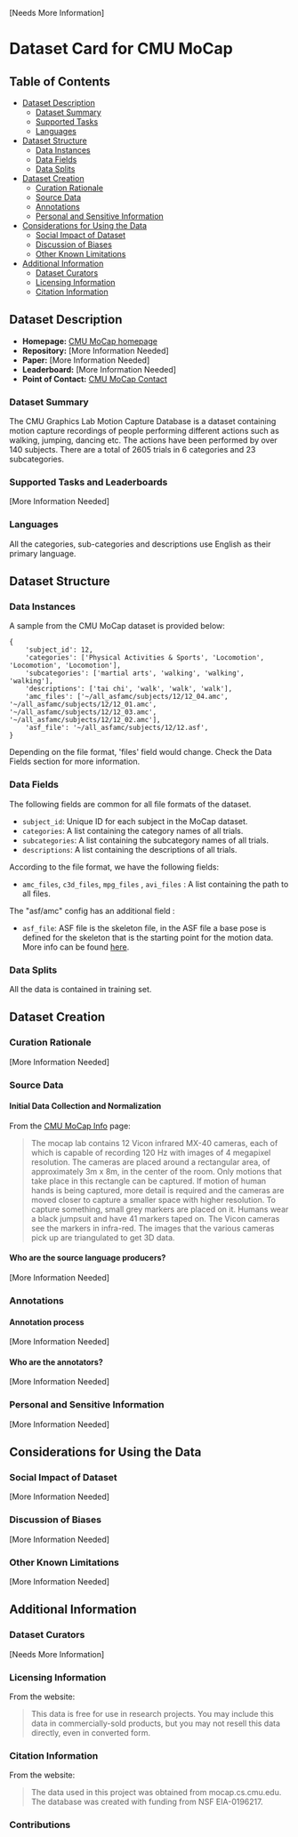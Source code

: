 [Needs More Information]

# Dataset Card for CMU MoCap 

## Table of Contents
- [Dataset Description](#dataset-description)
  - [Dataset Summary](#dataset-summary)
  - [Supported Tasks](#supported-tasks-and-leaderboards)
  - [Languages](#languages)
- [Dataset Structure](#dataset-structure)
  - [Data Instances](#data-instances)
  - [Data Fields](#data-instances)
  - [Data Splits](#data-instances)
- [Dataset Creation](#dataset-creation)
  - [Curation Rationale](#curation-rationale)
  - [Source Data](#source-data)
  - [Annotations](#annotations)
  - [Personal and Sensitive Information](#personal-and-sensitive-information)
- [Considerations for Using the Data](#considerations-for-using-the-data)
  - [Social Impact of Dataset](#social-impact-of-dataset)
  - [Discussion of Biases](#discussion-of-biases)
  - [Other Known Limitations](#other-known-limitations)
- [Additional Information](#additional-information)
  - [Dataset Curators](#dataset-curators)
  - [Licensing Information](#licensing-information)
  - [Citation Information](#citation-information)

## Dataset Description

- **Homepage:** [CMU MoCap homepage](http://mocap.cs.cmu.edu/)
- **Repository:** [More Information Needed]
- **Paper:** [More Information Needed]
- **Leaderboard:** [More Information Needed]
- **Point of Contact:** [CMU MoCap Contact](mailto:jkh+mocap@cs.cmu.edu)

### Dataset Summary

The CMU Graphics Lab Motion Capture Database is a dataset containing motion capture recordings of people performing different actions such as walking, jumping, dancing etc. The actions have been performed by over 140 subjects. There are a total of 2605 trials in 6 categories and 23 subcategories.

### Supported Tasks and Leaderboards

[More Information Needed]

### Languages

All the categories, sub-categories and descriptions use English as their primary language.

## Dataset Structure

### Data Instances

A sample from the CMU MoCap dataset is provided below:
```
{
    'subject_id': 12, 
    'categories': ['Physical Activities & Sports', 'Locomotion', 'Locomotion', 'Locomotion'], 
    'subcategories': ['martial arts', 'walking', 'walking', 'walking'], 
    'descriptions': ['tai chi', 'walk', 'walk', 'walk'], 
    'amc_files': ['~/all_asfamc/subjects/12/12_04.amc', '~/all_asfamc/subjects/12/12_01.amc', '~/all_asfamc/subjects/12/12_03.amc', '~/all_asfamc/subjects/12/12_02.amc'], 
    'asf_file': '~/all_asfamc/subjects/12/12.asf',
}
```
Depending on the file format, 'files' field would change. Check the Data Fields section for more information.

### Data Fields

The following fields are common for all file formats of the dataset.

- `subject_id`: Unique ID for each subject in the MoCap dataset.
- `categories`:  A list containing the category names of all trials.
- `subcategories`: A list containing the subcategory names of all trials.
- `descriptions`: A list containing the descriptions of all trials.

According to the file format, we have the following fields:
- `amc_files`, `c3d_files`, `mpg_files` , `avi_files` : A list containing the path to all files.

The "asf/amc" config has an additional field :

- `asf_file`: ASF file is the skeleton file, in the ASF file a base pose is defined for the skeleton that is the starting point for the motion data. More info can be found [here](https://research.cs.wisc.edu/graphics/Courses/cs-838-1999/Jeff/ASF-AMC.html).


### Data Splits

All the data is contained in training set.

## Dataset Creation

### Curation Rationale

[More Information Needed]

### Source Data

#### Initial Data Collection and Normalization

From the [CMU MoCap Info](http://mocap.cs.cmu.edu/info.php) page:
> The mocap lab contains 12 Vicon infrared MX-40 cameras, each of which is capable of recording 120 Hz with images of 4 megapixel resolution. The cameras are placed around a rectangular area, of approximately 3m x 8m, in the center of the room. Only motions that take place in this rectangle can be captured. If motion of human hands is being captured, more detail is required and the cameras are moved closer to capture a smaller space with higher resolution. To capture something, small grey markers are placed on it. Humans wear a black jumpsuit and have 41 markers taped on. The Vicon cameras see the markers in infra-red. The images that the various cameras pick up are triangulated to get 3D data.

#### Who are the source language producers?

[More Information Needed]

### Annotations

#### Annotation process

[More Information Needed]

#### Who are the annotators?

[More Information Needed]

### Personal and Sensitive Information

[More Information Needed]

## Considerations for Using the Data

### Social Impact of Dataset

[More Information Needed]

### Discussion of Biases

[More Information Needed]

### Other Known Limitations

[More Information Needed]

## Additional Information

### Dataset Curators

[Needs More Information]

### Licensing Information

From the website:
> This data is free for use in research projects. You may include this data in commercially-sold products, but you may not resell this data directly, even in converted form.

### Citation Information

From the website:
> The data used in this project was obtained from mocap.cs.cmu.edu. The database was created with funding from NSF EIA-0196217.

### Contributions
